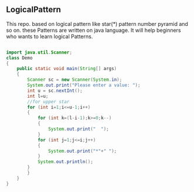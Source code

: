 ## LogicalPattern
This repo. based on logical pattern like star(*) pattern number pyramid and so on. these Patterns are written on java language. It will help beginners who wants to learn logical Patterns.
```java

import java.util.Scanner;
class Demo 
{
	public static void main(String[] args) 
	{
		Scanner sc = new Scanner(System.in);
		System.out.print("Please enter a value: ");
		int u = sc.nextInt();
		int l=u;
		//for upper star
		for (int i=1;i<=u-1;i++)
		{
			for (int k=(l-i-1);k>=0;k--)
			{
				System.out.print("  ");
			}
			for (int j=1;j<=i;j++)
			{
				System.out.print("*"+" ");
			}
			System.out.println();
		}
		}
	}
}
```
